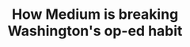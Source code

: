 ---
categories: ['politics', 'articles', 'all_articles']
provider_display: "www.politico.com"
provider_name: "www.politico.com"
favicon_url: http://www.politico.com/favicon.ico
title: "How Medium is breaking Washington's op-ed habit"
published: 2016-01-02T12:59:47
source: http://www.politico.com/story/2016/01/how-medium-is-breaking-washingtons-op-ed-habit-217230
thumbnail: http://static.politico.com/25/7f/958c4a6f485f825b14673f3792bd/151230-ev-williams-gty-1160.jpg
---